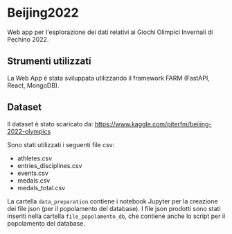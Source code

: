 # Beijing2022
Web app per l'esplorazione dei dati relativi ai Giochi Olimpici Invernali di Pechino 2022.

## Strumenti utilizzati
La Web App è stata sviluppata utilizzando il framework FARM (FastAPI, React, MongoDB).

## Dataset
Il dataset è stato scaricato da: https://www.kaggle.com/piterfm/beijing-2022-olympics

Sono stati utilizzati i seguenti file csv: 
- athletes.csv
- entries_disciplines.csv
- events.csv
- medals.csv
- medals_total.csv

La cartella <code>data_preparation</code> contiene i notebook Jupyter per la creazione dei file json (per il popolamento del database). I file json prodotti sono stati inseriti nella cartella <code>file_popolamento_db</code>, che contiene anche lo script per il popolamento del database.

